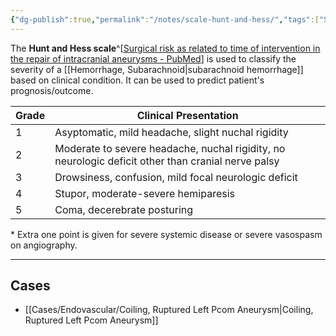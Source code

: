 ```yaml
---
{"dg-publish":true,"permalink":"/notes/scale-hunt-and-hess/","tags":["SAH","scale"],"created":"2023-05-27T17:11:12.573-05:00","updated":"2023-05-27T17:15:31.624-05:00"}
---
```



The **Hunt and Hess scale**^[[Surgical risk as related to time of intervention in the repair of intracranial aneurysms - PubMed](https://pubmed.ncbi.nlm.nih.gov/5635959/)] is used to classify the severity of a [[Hemorrhage, Subarachnoid\|subarachnoid hemorrhage]] based on clinical condition. It can be used to predict patient's prognosis/outcome.

| Grade | Clinical Presentation                                                                              |
| ----- | -------------------------------------------------------------------------------------------------- |
| 1     | Asyptomatic, mild headache, slight nuchal rigidity                                                 |
| 2     | Moderate to severe headache, nuchal rigidity, no neurologic deficit other than cranial nerve palsy |
| 3     | Drowsiness, confusion, mild focal neurologic deficit                                               |
| 4     | Stupor, moderate-severe hemiparesis                                                                |
| 5     | Coma, decerebrate posturing                                                                        |
\* Extra one point is given for severe systemic disease or severe vasospasm on angiography. 

---

## Cases

- [[Cases/Endovascular/Coiling, Ruptured Left Pcom Aneurysm\|Coiling, Ruptured Left Pcom Aneurysm]]
